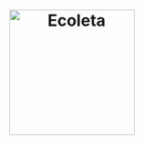 <h1 align="center">
    <img alt="Ecoleta" title="Ecoleta" src=".github/ecoleta.svg" width="220px" />
</h1>
